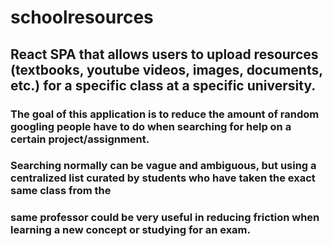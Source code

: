 # schoolresources

## React SPA that allows users to upload resources (textbooks, youtube videos, images, documents, etc.) for a specific class at a specific university.

### The goal of this application is to reduce the amount of random googling people have to do when searching for help on a certain project/assignment.
### Searching normally can be vague and ambiguous, but using a centralized list curated by students who have taken the exact same class from the
### same professor could be very useful in reducing friction when learning a new concept or studying for an exam.

